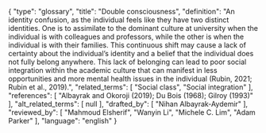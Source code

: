 {
    "type": "glossary",
    "title": "Double consciousness",
    "definition": "An identity confusion, as the individual feels like they have two distinct identities. One is to assimilate to the dominant culture at university when the individual is with colleagues and professors, while the other is when the individual is with their families. This continuous shift may cause a lack of certainty about the individual’s identity and a belief that the individual does not fully belong anywhere. This lack of belonging can lead to poor social integration within the academic culture that can manifest in less opportunities and more mental health issues in the individual (Rubin, 2021; Rubin et al., 2019).",
    "related_terms": [
        "Social class",
        "Social integration"
    ],
    "references": [
        "Albayrak and Okoroji (2019); Du Bois (1968); Gilroy (1993)"
    ],
    "alt_related_terms": [
        null
    ],
    "drafted_by": [
        "Nihan Albayrak-Aydemir"
    ],
    "reviewed_by": [
        "Mahmoud Elsherif",
        "Wanyin Li",
        "Michele C. Lim",
        "Adam Parker"
    ],
    "language": "english"
}